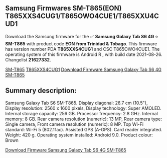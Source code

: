 <h2>Samsung Firmwares SM-T865(EON) T865XXS4CUG1/T865OWO4CUE1/T865XXU4CUD1</h2>
Download the Samsung firmware for the ✅ <strong>Samsung Galaxy Tab S6 4G </strong> ⭐ <strong>SM-T865</strong> with product code <strong>EON</strong> <strong> from Trinidad & Tobago</strong>. This firmware has version number PDA <strong>T865XXS4CUG1</strong> and CSC T865OWO4CUE1. The operating system of this firmware is Android R , with build date 2021-08-26. Changelist <strong>21627332</strong>.


[SM-T865](https://samfirm.shop/samsung/model/SM-T865)
[T865XXS4CUG1](https://samfirm.shop/samsung/pda/T865XXS4CUG1)
[Download Firmware Samsung Galaxy Tab S6 4G SM-T865](https://samfirm.shop/samsung/firmware/453190)
<h2>Summary description:</h2>
<p>Samsung Galaxy Tab S6 SM-T865. Display diagonal: 26.7 cm (10.5"), Display resolution: 2560 x 1600 pixels, Display technology: Super AMOLED. Internal storage capacity: 256 GB. Processor frequency: 2.8 GHz. Internal memory: 8 GB. Rear camera resolution (numeric): 13 MP, Rear camera type: Single camera, Front camera resolution (numeric): 8 MP. Top Wi-Fi standard: Wi-Fi 5 (802.11ac). Assisted GPS (A-GPS). Card reader integrated. Weight: 420 g. Operating system installed: Android 9.0. Product colour: Brown</p>


[Download Firmware Samsung Galaxy Tab S6 4G SM-T865](https://samfirm.shop/samsung/firmware/453190)
